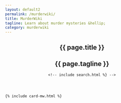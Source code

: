 ```yaml
---
layout: default2
permalink: /murderwiki/
title: MurderWiki
tagline: Learn about murder mysteries &hellip;
category: murderwiki
---
```


<div class="{{ page.title }}">

  <header class="pagehead">
    <section class="pagetitle">
      <h1>{{ page.title }}</h1>
      <h2>{{ page.tagline }}</h2>
    </section> <!-- end div.pagetitle -->
    
    <!-- include search.html %} -->

  </header>

  <div class="cf"></div>

  <section class="container card__container">

    {% include card-mw.html %}

  </section> <!-- end section .container .card__container -->

</div>
